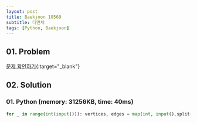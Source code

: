 ```yaml
---
layout: post
title: Baekjoon 10569
subtitle: 다면체
tags: [Python, Baekjoon]
---
```


## 01. Problem

[문제 확인하기](https://www.acmicpc.net/problem/10569){:target="_blank"}

## 02. Solution

### 01. Python (memory: 31256KB, time: 40ms)

```Python
for _ in range(int(input())): vertices, edges = map(int, input().split()); print(edges-vertices+2)
```

